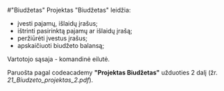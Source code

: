 #"Biudžetas"
Projektas "Biudžetas" leidžia:
* įvesti pajamų, išlaidų įrašus;
* ištrinti pasirinktą pajamų ar išlaidų įrašą;
* peržiūrėti įvestus įrašus;
* apskaičiuoti biudžeto balansą;

Vartotojo sąsaja - komandinė eilutė.

Paruošta pagal codeacademy **"Projektas Biudžetas"** užduoties 2 dalį (žr. _21_Biudzeto_projektas_2.pdf_).
